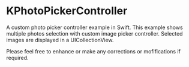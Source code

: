 # KPhotoPickerController

A custom photo picker controller example in Swift.
This example shows multiple photos selection with custom image picker controller.
Selected images are displayed in a UICollectionView.

Please feel free to enhance or make any corrections or mofifications if required.
